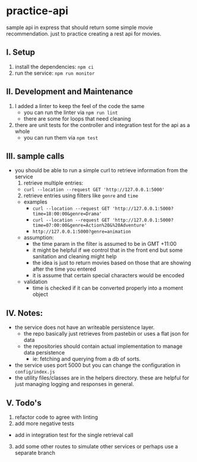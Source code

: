# practice-api
sample api in express that should return some simple movie recommendation. just to practice creating a rest api for movies.

## I. Setup
1. install the dependencies: `npm ci`
2. run the service: `npm run monitor`

## II. Development and Maintenance
1. I added a linter to keep the feel of the code the same
    - you can run the linter via `npm run lint`
    - there are some for loops that need cleaning
2. there are unit tests for the controller and integration test for the api as a whole
    - you can run them via `npm test`

## III. sample calls
- you should be able to run a simple curl to retrieve information from the service
  1. retrieve multiple entries:
    - `curl --location --request GET 'http://127.0.0.1:5000'`
  2. retrieve entries using filters like `genre` and `time`
    - examples
      - `curl --location --request GET 'http://127.0.0.1:5000?time=18:00:00&genre=Drama'`
      - `curl --location --request GET 'http://127.0.0.1:5000?time=07:00:00&genre=Action%20&%20Adventure'`
      - `http://127.0.0.1:5000?genre=animation`
    - assumption: 
      - the time param in the filter is assumed to be in GMT +11:00 
      - it might be helpful if we control that in the front end but some sanitation and cleaning might help
      - the idea is just to return movies based on those that are showing after the time you entered
      - it is assume that certain special characters would be encoded
    - validation
      - time is checked if it can be converted properly into a moment object

## IV. Notes: 
- the service does not have an writeable persistence layer. 
  - the repo basically just retrieves from pastebin or uses a flat json for data
  - the repositories should contain actual implementation to manage data persistence
    - ie: fetching and querying from a db of sorts.
- the service uses port 5000 but you can change the configuration in `config/index.js`
- the utility files/classes are in the helpers directory. these are helpful for just managing logging and responses in general.

## V. Todo's
1. refactor code to agree with linting
2. add more negative tests
  - add in integration test for the single retrieval call
3. add some other routes to simulate other services or perhaps use a separate branch

